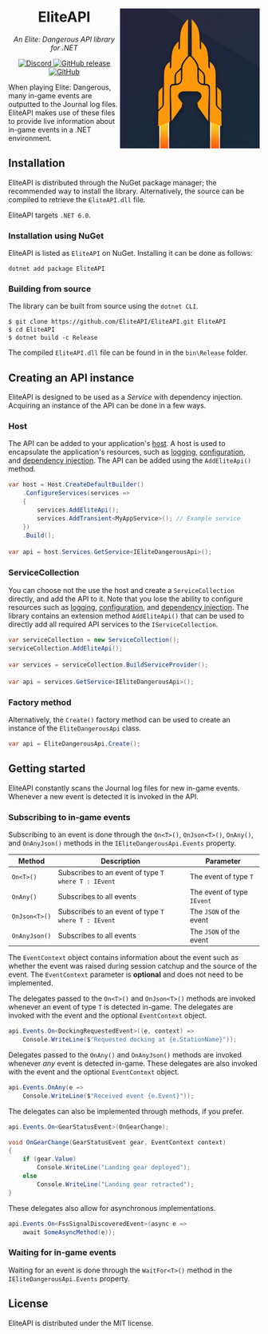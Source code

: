 <div text-align="center">
<img src="https://github.com/EliteAPI/Icons/blob/main/logo_gradient_shine.jpg?raw=true" align="right"
     title="EliteAPI by Somfic" width="280" height="280">
<h1 align="center">EliteAPI</h1>

<p align="center"><i>An Elite: Dangerous API library for .NET</i></p>

<p align="center">
     <a href="https://www.discord.gg/jwpFUPZ">
          <img alt="Discord" src="https://img.shields.io/discord/498422961297031168?color=%23f2a529&label=DISCORD&style=for-the-badge">
     </a>
     <a href="https://github.com/EliteAPI/EliteAPI/releases">
        <img alt="GitHub release" src="https://img.shields.io/github/v/release/EliteAPI/EliteAPI?color=%23f2a529&label=VERSION&style=for-the-badge">
     </a>
     <a href="https://github.com/EliteAPI/EliteAPI/blob/master/LICENSE">
         <img alt="GitHub" src="https://img.shields.io/github/license/EliteAPI/EliteAPI?color=%23f2a529&label=LICENSE&style=for-the-badge">
     </a>
</p>
<p>When playing Elite: Dangerous, many in-game events are outputted to the Journal log files. EliteAPI makes use of these files to provide live information about in-game events in a .NET environment. 
</div>

## Installation

EliteAPI is distributed through the NuGet package manager; the recommended way to install the library. Alternatively,
the source can be compiled to retrieve the `EliteAPI.dll` file.

EliteAPI targets `.NET 6.0`.

### Installation using NuGet

EliteAPI is listed as `EliteAPI` on NuGet. Installing it can be done as follows:

```
dotnet add package EliteAPI
```

### Building from source

The library can be built from source using the `dotnet CLI`.

```console
$ git clone https://github.com/EliteAPI/EliteAPI.git EliteAPI
$ cd EliteAPI
$ dotnet build -c Release
```

The compiled `EliteAPI.dll` file can be found in in the `bin\Release` folder.

## Creating an API instance

EliteAPI is designed to be used as a *Service* with dependency injection. Acquiring an instance of the API can be done
in a few ways.

### Host

The API can be added to your
application's [host](https://docs.microsoft.com/en-us/aspnet/core/fundamentals/host/generic-host). A host is used to
encapsulate the application's resources, such
as [logging](https://docs.microsoft.com/en-us/aspnet/core/fundamentals/logging), [configuration](https://docs.microsoft.com/en-us/aspnet/core/fundamentals/configuration),
and [dependency injection](https://docs.microsoft.com/en-us/aspnet/core/fundamentals/dependency-injection). The API can
be added using the `AddEliteApi()` method.

```cs
var host = Host.CreateDefaultBuilder()
    .ConfigureServices(services =>
    {
        services.AddEliteApi();
        services.AddTransient<MyAppService>(); // Example service
    })
    .Build();

var api = host.Services.GetService<IEliteDangerousApi>();
```

### ServiceCollection

You can choose not the use the host and create a `ServiceCollection` directly, and add the API to it. Note that you lose
the ability to configure resources such as [logging](https://docs.microsoft.com/en-us/aspnet/core/fundamentals/logging), [configuration](https://docs.microsoft.com/en-us/aspnet/core/fundamentals/configuration),
and [dependency injection](https://docs.microsoft.com/en-us/aspnet/core/fundamentals/dependency-injection). The library
contains an extension method `AddEliteApi()` that can be used to directly add all required API services to
the `IServiceCollection`.

```cs
var serviceCollection = new ServiceCollection();
serviceCollection.AddEliteApi();

var services = serviceCollection.BuildServiceProvider();

var api = services.GetService<IEliteDangerousApi>();
```

### Factory method

Alternatively, the `Create()` factory method can be used to create an instance of the `EliteDangerousApi` class.

```cs
var api = EliteDangerousApi.Create();
```

## Getting started

EliteAPI constantly scans the Journal log files for new in-game events. Whenever a new event is detected it is invoked
in the API.

### Subscribing to in-game events
Subscribing to an event is done through the `On<T>()`, `OnJson<T>()`, `OnAny()`, and `OnAnyJson()` methods in
the `IEliteDangerousApi.Events` property.

| Method        | Description                                           | Parameter                  |
|---------------|-------------------------------------------------------|----------------------------|
| `On<T>()`     | Subscribes to an event of type `T where T : IEvent`   | The event of type `T`      |
| `OnAny()`     | Subscribes to all events                              | The event of type `IEvent` |
| `OnJson<T>()` | Subscribes to an event of type `T where T : IEvent`   | The `JSON` of the event    |
| `OnAnyJson()` | Subscribes to all events                              | The `JSON` of the event    |


The `EventContext` object contains information about the event such as whether the event was raised during session catchup and the source of the event. 
The `EventContext` parameter is **optional** and does not need to be implemented.

The delegates passed to the `On<T>()` and `OnJson<T>()` methods are invoked whenever an event of type `T` is detected in-game.
The delegates are invoked with the event and the optional `EventContext` object.

```cs
api.Events.On<DockingRequestedEvent>((e, context) => 
    Console.WriteLine($"Requested docking at {e.StationName}"));
```

Delegates passed to the `OnAny()` and `OnAnyJson()` methods are invoked whenever *any* event is detected in-game. 
These delegates are also invoked with the event and the optional `EventContext` object.
```cs
api.Events.OnAny(e => 
    Console.WriteLine($"Received event {e.Event}"));
```

The delegates can also be implemented through methods, if you prefer.
```cs
api.Events.On<GearStatusEvent>(OnGearChange);
```
```cs
void OnGearChange(GearStatusEvent gear, EventContext context)
{
    if (gear.Value)
        Console.WriteLine("Landing gear deployed");
    else
        Console.WriteLine("Landing gear retracted");
}
```

These delegates also allow for asynchronous implementations.
```cs
api.Events.On<FssSignalDiscoveredEvent>(async e =>
    await SomeAsyncMethod(e));
```

### Waiting for in-game events
Waiting for an event is done through the `WaitFor<T>()` method in the `IEliteDangerousApi.Events` property.

## License

EliteAPI is distributed under the MIT license.

